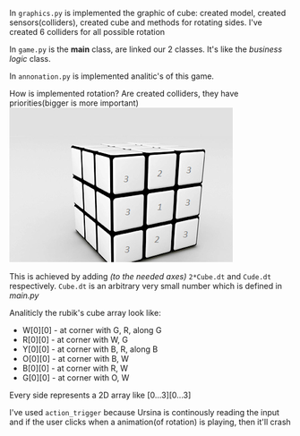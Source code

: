 In ```graphics.py``` is implemented the graphic of cube: created model, created sensors(colliders), created cube and
methods for rotating sides. I've created 6 colliders for all possible rotation

In ```game.py``` is the **main** class, are linked our 2 classes. It's like the *business logic* class.

In ```annonation.py```  is implemented analitic's of this game.

How is implemented rotation? Are created colliders, they have priorities(bigger is more important)
![img.png](res/img.png)

This is achieved by adding *(to the needed axes)* ```2*Cube.dt``` and ```Cude.dt``` respectively. ```Cube.dt``` is
an arbitrary very small number which is defined in *main.py*

Analiticly the rubik's cube array look like:

- W[0][0] - at corner with G, R, along G
- R[0][0] - at corner with W, G
- Y[0][0] - at corner with B, R, along B
- O[0][0] - at corner with B, W
- B[0][0] - at corner with R, W
- G[0][0] - at corner with O, W

Every side represents a 2D array like [0...3][0...3]

I've used ```action_trigger``` because Ursina is continously reading the input
and if the user clicks when a animation(of rotation) is playing,
then it'll crash